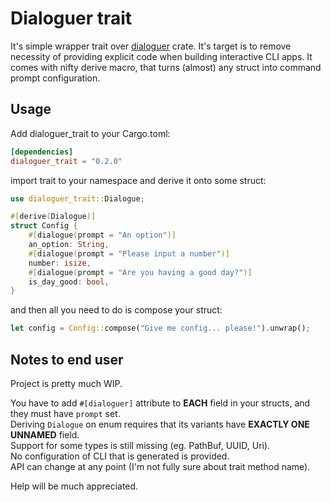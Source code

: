# Dialoguer trait

It's simple wrapper trait over [dialoguer][dialoguer] crate.
It's target is to remove necessity of providing explicit code when building interactive CLI apps.
It comes with nifty derive macro, that turns (almost) any struct into command prompt configuration.

## Usage

Add dialoguer_trait to your Cargo.toml:

```toml
[dependencies]
dialoguer_trait = "0.2.0" 
```

import trait to your namespace and derive it onto some struct:

```rust
use dialoguer_trait::Dialogue;

#[derive(Dialogue)]
struct Config {
    #[dialogue(prompt = "An option")]
    an_option: String,
    #[dialogue(prompt = "Please input a number")]
    number: isize,
    #[dialogue(prompt = "Are you having a good day?")]
    is_day_good: bool,
}
```

and then all you need to do is compose your struct:

```rust
let config = Config::compose("Give me config... please!").unwrap();
```

## Notes to end user

Project is pretty much WIP.

You have to add `#[dialoguer]` attribute to **EACH** field in your structs, and they must have `prompt` set.  
Deriving `Dialogue` on enum requires that its variants have **EXACTLY ONE UNNAMED** field.  
Support for some types is still missing (eg. PathBuf, UUID, Uri).  
No configuration of CLI that is generated is provided.  
API can change at any point (I'm not fully sure about trait method name).

Help will be much appreciated. 

[dialoguer]: https://github.com/mitsuhiko/dialoguer
